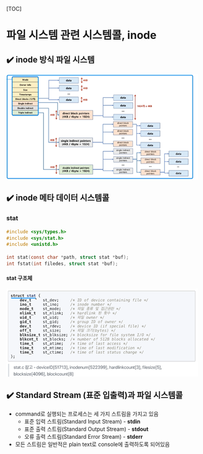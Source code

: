[TOC]

# 파일 시스템 관련 시스템콜, inode

## :heavy_check_mark: inode 방식 파일 시스템

![1615701482668](assets/1615701482668.png)







## :heavy_check_mark: inode 메타 데이터 시스템콜

### stat

```c
#include <sys/types.h>
#include <sys/stat.h>
#include <unistd.h>

int stat(const char *path, struct stat *buf);
int fstat(int filedes, struct stat *buf);
```

#### stat 구조체

![1615701752114](assets/1615701752114.png)





## :heavy_check_mark: Standard Stream (표준 입출력)과 파일 시스템콜

- command로 실행되는 프로세스는 세 가지 스트림을 가지고 있음
  - 표준 입력 스트림(Standard Input Stream) - **stdin**
  - 표준 출력 스트림(Standard Output Stream) - **stdout**
  - 오류 출력 스트림(Standard Error Stream) - **stderr**
- 모든 스트림은 일반적은 plain text로 console에 출력하도록 되어있음


